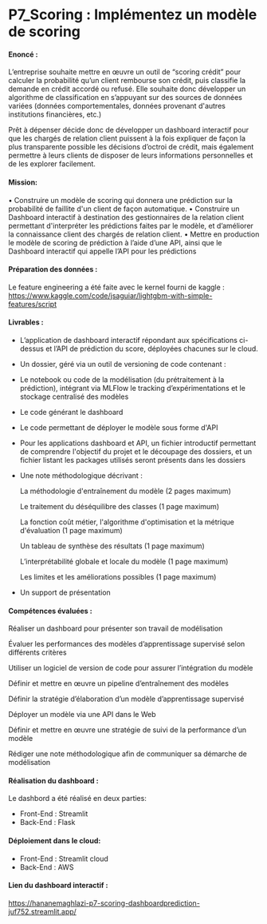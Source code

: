 # P7_Scoring :  Implémentez un modèle de scoring

#### Enoncé : 

L’entreprise souhaite mettre en
œuvre un outil de “scoring crédit”
pour calculer la probabilité qu’un
client rembourse son crédit, puis
classifie la demande en crédit accordé
ou refusé. Elle souhaite donc
développer un algorithme de
classification en s’appuyant sur des
sources de données variées (données
comportementales, données provenant
d'autres institutions financières, etc.)

Prêt à dépenser décide donc de développer un dashboard interactif pour que les
chargés de relation client puissent à la fois expliquer de façon la plus transparente
possible les décisions d’octroi de crédit, mais également permettre à leurs clients de
disposer de leurs informations personnelles et de les explorer facilement.

#### Mission:

• Construire un modèle de scoring qui donnera une prédiction sur la probabilité de faillite d'un client de façon automatique.
• Construire un Dashboard interactif à destination des gestionnaires de la relation client permettant d'interpréter les prédictions faites par le modèle, et d’améliorer la connaissance client des chargés de relation client.
• Mettre en production le modèle de scoring de prédiction à l’aide d’une API, ainsi que le Dashboard interactif qui appelle l’API pour les prédictions

#### Préparation des  données : 

Le feature engineering a été faite avec le kernel fourni de kaggle : 
https://www.kaggle.com/code/jsaguiar/lightgbm-with-simple-features/script

#### Livrables :

- L’application de dashboard interactif répondant aux spécifications ci-dessus et l’API de prédiction du score, déployées chacunes sur le cloud.
- Un dossier, géré via un outil de versioning de code contenant :
- Le notebook ou code de la modélisation (du prétraitement à la prédiction), intégrant via MLFlow le tracking d’expérimentations et le stockage centralisé des modèles
- Le code générant le dashboard
- Le code permettant de déployer le modèle sous forme d'API
- Pour les applications dashboard et API, un fichier introductif permettant de comprendre l'objectif du projet et le découpage des dossiers, et un fichier listant les packages utilisés seront présents dans les dossiers
- Une note méthodologique décrivant :

  La méthodologie d'entraînement du modèle (2 pages maximum)
  
  Le traitement du déséquilibre des classes (1 page maximum)
  
  La fonction coût métier, l'algorithme d'optimisation et la métrique d'évaluation (1 page maximum)
  
  Un tableau de synthèse des résultats (1 page maximum)
  
  L’interprétabilité globale et locale du modèle (1 page maximum)
  
  Les limites et les améliorations possibles (1 page maximum)
  
- Un support de présentation

#### Compétences évaluées : 

Réaliser un dashboard pour présenter son travail de modélisation

Évaluer les performances des modèles d’apprentissage supervisé selon différents critères

Utiliser un logiciel de version de code pour assurer l’intégration du modèle

Définir et mettre en œuvre un pipeline d’entraînement des modèles

Définir la stratégie d’élaboration d’un modèle d’apprentissage supervisé

Déployer un modèle via une API dans le Web

Définir et mettre en œuvre une stratégie de suivi de la performance d’un modèle

Rédiger une note méthodologique afin de communiquer sa démarche de modélisation

#### Réalisation du dashboard :

Le dashbord a été réalisé en deux parties:

- Front-End : Streamlit
- Back-End : Flask

#### Déploiement dans le cloud:

- Front-End : Streamlit cloud
- Back-End : AWS

#### Lien du dashboard interactif : 

https://hananemaghlazi-p7-scoring-dashboardprediction-juf752.streamlit.app/


